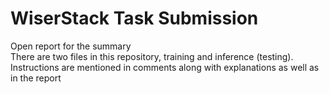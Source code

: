 # WiserStack Task Submission
Open report for the summary  
There are two files in this repository, training and inference (testing). Instructions are mentioned in comments along with explanations as well as in the report

